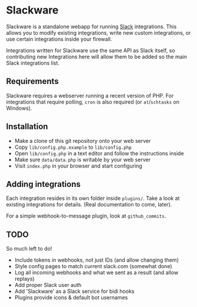Slackware
=========

Slackware is a standalone webapp for running [Slack](https://slack.com) integrations.
This allows you to modify existing integrations, write new custom integrations, or use 
certain integrations inside your firewall.

Integrations written for Slackware use the same API as Slack itself, so contributing
new Integrations here will allow them to be added so the main Slack integrations list.


## Requirements

Slackware requires a webserver running a recent version of PHP. For integrations that
require polling, `cron` is also required (or `at`/`schtasks` on Windows).


## Installation

* Make a clone of this git repository onto your web server
* Copy `lib/config.php.example` to `lib/config.php`
* Open `lib/config.php` in a text editor and follow the instructions inside
* Make sure `data/data.php` is writable by your web server
* Visit `index.php` in your browser and start configuring


## Adding integrations

Each integration resides in its own folder inside `plugins/`. Take a look at existing
integrations for details. (Real documentation to come, later).

For a simple webhook-to-message plugin, look at `github_commits`.


## TODO

So much left to do!

* Include tokens in webhooks, not just IDs (and allow changing them)
* Style config pages to match current slack.com (somewhat done)
* Log all incoming webhooks and what we sent as a result (and allow replays)
* Add proper Slack user auth
* Add 'Slackware' as a Slack service for bidi hooks
* Plugins provide icons & default bot usernames
